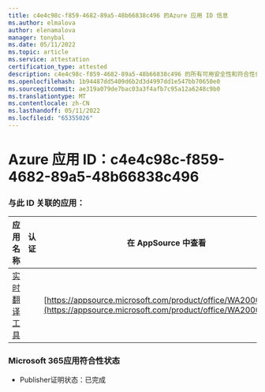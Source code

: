 ```yaml
---
title: c4e4c98c-f859-4682-89a5-48b66838c496 的Azure 应用 ID 信息
ms.author: elmalova
author: elenamalova
manager: tonybal
ms.date: 05/11/2022
ms.topic: article
ms.service: attestation
certification_type: attested
description: c4e4c98c-f859-4682-89a5-48b66838c496 的所有可用安全性和符合性信息。
ms.openlocfilehash: 1b94487dd5409d6b2d3d4997dd1e547bb70650e0
ms.sourcegitcommit: ae319a079de7bac03a3f4afb7c95a12a6248c9b0
ms.translationtype: MT
ms.contentlocale: zh-CN
ms.lasthandoff: 05/11/2022
ms.locfileid: "65355026"
---
```

# <a name="azure-app-id-c4e4c98c-f859-4682-89a5-48b66838c496"></a>Azure 应用 ID：c4e4c98c-f859-4682-89a5-48b66838c496


### <a name="apps-associated-with-this-id"></a>与此 ID 关联的应用：
| **应用名称** | **认证** | **在 AppSource 中查看** |
|--------------|---------------|-----------------------|
| [实时翻译工具](../forward/WA200002171.md) |  | [https://appsource.microsoft.com/product/office/WA200002171](https://appsource.microsoft.com/product/office/WA200002171) |

### <a name="microsoft-365-app-compliance-status"></a>Microsoft 365应用符合性状态
- Publisher证明状态：已完成
